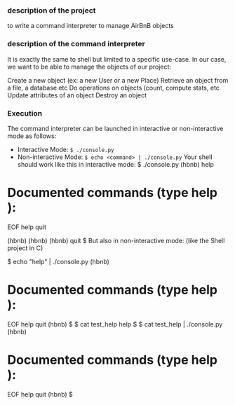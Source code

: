 ### description of the project
to write a command interpreter to manage  AirBnB objects

### description of the command interpreter
It is exactly the same to shell but limited to a specific use-case. In our case, we want to be able to manage the objects of our project:

Create a new object (ex: a new User or a new Place)
Retrieve an object from a file, a database etc
Do operations on objects (count, compute stats, etc
Update attributes of an object
Destroy an object
### Execution
The command interpreter can be launched in interactive or non-interactive mode as follows:
* Interactive Mode: `$ ./console.py`
* Non-interactive Mode: `$ echo <command> | ./console.py`
Your shell should work like this in interactive mode:
$ ./console.py
(hbnb) help

Documented commands (type help <topic>):
========================================
EOF  help  quit

(hbnb) 
(hbnb) 
(hbnb) quit
$
But also in non-interactive mode: (like the Shell project in C)

$ echo "help" | ./console.py
(hbnb)

Documented commands (type help <topic>):
========================================
EOF  help  quit
(hbnb) 
$
$ cat test_help
help
$
$ cat test_help | ./console.py
(hbnb)

Documented commands (type help <topic>):
========================================
EOF  help  quit
(hbnb) 
$
